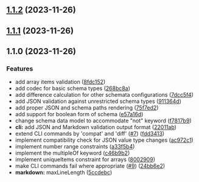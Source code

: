 

## [1.1.2](https://github.com/mstream/purescript-json-schema/compare/1.1.1...1.1.2) (2023-11-26)

## [1.1.1](https://github.com/mstream/purescript-json-schema/compare/1.1.0...1.1.1) (2023-11-26)

## 1.1.0 (2023-11-26)


### Features

* add array items validation ([8fdc152](https://github.com/mstream/purescript-json-schema/commit/8fdc1526cdc809427733dcdb147ac01872dacd3c))
* add codec for basic schema types ([268bc8a](https://github.com/mstream/purescript-json-schema/commit/268bc8afc692d4624b5aedff05efa52088fcf41c))
* add difference calculation for other schemata configurations ([7dcc5f4](https://github.com/mstream/purescript-json-schema/commit/7dcc5f47f14495332553bbdcce954e6273cd20e6))
* add JSON validation against unrestricted schema types ([911364d](https://github.com/mstream/purescript-json-schema/commit/911364daa67f3eb62b8a5417a2d75c0e8c1ab28d))
* add proper JSON and schema paths rendering ([75f7ed2](https://github.com/mstream/purescript-json-schema/commit/75f7ed2b8d1c715bd733d40af2e8ba5f55c58ae6))
* add support for boolean form of schema ([e57a16d](https://github.com/mstream/purescript-json-schema/commit/e57a16d79f4cf8e95234057d5d67f140403e7754))
* change schema data model to accommodate "not" keyword ([f7817b9](https://github.com/mstream/purescript-json-schema/commit/f7817b9b90a307c0ba2fa3cdafb3fbe5803c4460))
* **cli:** add JSON and Markdown validation output format ([22011ab](https://github.com/mstream/purescript-json-schema/commit/22011abdac9fdbd0060e8832d618ffdd18972108))
* extend CLI commands by 'compat' and 'diff' ([#7](https://github.com/mstream/purescript-json-schema/issues/7)) ([fdd3413](https://github.com/mstream/purescript-json-schema/commit/fdd3413119e9507c99bf580a40a87361ed3a76f4))
* implement compatibility check for JSON value type changes ([ac972c1](https://github.com/mstream/purescript-json-schema/commit/ac972c175f6e22894953457fd6a0be36bba9a382))
* implement number range constraints ([a33f5b4](https://github.com/mstream/purescript-json-schema/commit/a33f5b4dd5f4d52b616658682875e83f59a7ee26))
* implement the multipleOf keyword ([c46b9b2](https://github.com/mstream/purescript-json-schema/commit/c46b9b2ca2b3976e7f643ca3e4a39bf8fd312027))
* implement uniqueItems constraint for arrays ([8002909](https://github.com/mstream/purescript-json-schema/commit/800290935055d6e4aab9cdbad854cb9d20a08bcd))
* make CLI commands fail where appropriate ([#9](https://github.com/mstream/purescript-json-schema/issues/9)) ([24bb6e2](https://github.com/mstream/purescript-json-schema/commit/24bb6e234830d43bb6ea2e743619227dffbe4c92))
* **markdown:** maxLineLength ([5ccdebc](https://github.com/mstream/purescript-json-schema/commit/5ccdebce61c6209bfad37e8470f6bdc6d664be20))
